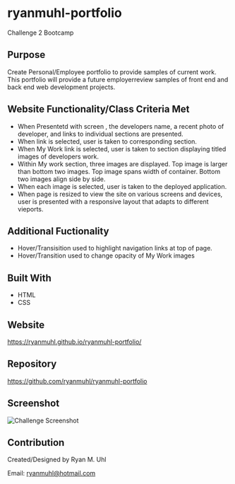 # ryanmuhl-portfolio
Challenge 2 Bootcamp

## Purpose
Create Personal/Employee portfolio to provide samples of current work.  This portfolio will provide a future employerreview samples of front end and back end web development projects.

## Website Functionality/Class Criteria Met
* When Presentetd with screen , the developers name, a recent photo of developer, and links to individual sections are presented.
* When link is selected, user is taken to corresponding section.
* When My Work link is selected, user is taken to section displaying titled images of developers work.
* Within My work section, three images are displayed.  Top image is larger than bottom two images.  Top image spans width of container.  Bottom two images align side by side.
* When each image is selected, user is taken to the deployed application.
* When page is resized to view the site on various screens and devices,  user is presented with a responsive layout that adapts to different vieports.

## Additional Fuctionality
* Hover/Transisition used to highlight navigation links at top of page. 
* Hover/Transition used to change opacity of My Work images


## Built With
* HTML
* CSS


## Website
https://ryanmuhl.github.io/ryanmuhl-portfolio/

## Repository
https://github.com/ryanmuhl/ryanmuhl-portfolio

## Screenshot
![Challenge Screenshot](https://github.com/ryanmuhl/ryanmuhl-portfolio/tree/main/assets/images/Screenshot.png)

## Contribution
Created/Designed by Ryan M. Uhl

Email: ryanmuhl@hotmail.com